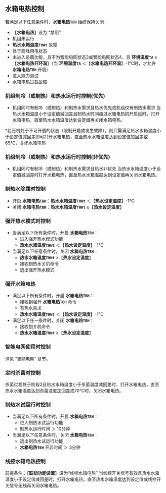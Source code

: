 <!-- 注意事项 -->
<!-- 起始分级标题：##（二级标题） -->

## 水箱电热控制

若满足以下任意条件时，**水箱电热`TBH`** 始终保持关闭：

- 【**水箱电热**】设为 “禁用”
- 机组未运行
- **热水水箱温度`THWt`** 故障
- 处于高峰用电状态
- 未进入杀菌功能，且不为智能电网状态3或智能电网状态4，且 **环境温度`TA`** ≥【**水箱电热开环温**】（当 **环境温度`TA`** ＜【**水箱电热开环温**】-1℃时，才允许 **水箱电热`TBH`** 开启）
- 进入能力测试
- 水箱电热过载故障

### 机组制冷（或制热）和热水运行时控制(优先)

- 机组同时有制冷（或制热）和制热水需求且热水优先或机组仅有制热水需求
  当热水水箱温度小于设定值减回差且制热水时间超过水箱电热的开启延时，打开水箱电热，直至热水水箱温度达到设定值再关闭水箱电热。

*若压机处于不可开启的状态（限制开启或发生故障），则只需满足热水水箱温度小于设定值减回差即可打开水箱电热，直至热水水箱温度达到设定值加回差或65℃，关闭水箱电热

### 机组制冷（或制热）和热水运行时控制(非优先)

- 机组同时有制冷（或制热）和制热水需求且热水非优先
当热水水箱温度小于设定值减回差时打开水箱电热，直至热水水箱温度达到设定值再关闭水箱电热。

### 制热水除霜时控制

- 开启 **水箱电热`TBH`**：**热水水箱温度`THWt`** ＜【**热水设定温度**】-1℃
- 关闭 **水箱电热`TBH`**：**热水水箱温度`THWt`** ≥【**热水设定温度**】

### 强开热水模式时控制

- 当满足以下所有条件时，开启 **水箱电热`TBH`**：
  - 进入强开热水模式功能
  - **热水水箱温度`THWt`** ＜【**热水设定温度**】-1℃
- 当满足以下任意条件时，关闭 **水箱电热`TBH`**：
  - **热水水箱温度`THWt`** ≥【**热水设定温度**】
  - 接收到热水关机命令
  - 退出强开热水模式

### 强开水箱电热

- 满足以下所有条件时，开启 **水箱电热`TBH`**：
  - 接收到强开 **水箱电热`TBH`** 命令
  - 有热水需求
  - **热水水箱温度`THWt`** ＜【**热水设定温度**】-1℃
- 满足以下任一条件时，关闭 **水箱电热`TBH`**：
  - 接收到关机命令
  - **热水水箱温度`THWt`** ≥【**热水设定温度**】

### 智能电网使用时控制

详见 “智能电网” 章节。

### 定时杀菌时控制

杀菌过程处于阶段2且热水水箱温度小于杀菌温度减回差时，打开水箱电热，直至热水水箱温度达到杀菌温度加回差或70℃时，关闭水箱电热。

### 制热水试运行时控制

- 当满足以下所有条件时，开启 **水箱电热`TBH`**：
  - 进入制热水试运行功能
  - 制热水运行时间 ＞ 10分钟
- 当满足以下任意条件时，关闭 **水箱电热`TBH`**：
  - 退出制热水试运行功能
  - **水箱电热`TBH`** 开启时间 ＞ 3分钟

### 线控水箱电热控制

前提条件：【**联动功能设置**】设为“线控水箱电热”
当线控开关信号有效且热水水箱温度小于设定值减回差时，打开水箱电热，直至热水水箱温度达到设定值或线控开关信号无线再关闭水箱电热。

